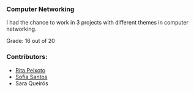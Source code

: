 ### Computer Networking

I had the chance to work in 3 projects with different themes in computer networking.

Grade: 16 out of 20

### Contributors:
- [Rita Peixoto](https://github.com/rita-peixoto)
- [Sofia Santos](https://github.com/RisingFisan)
- Sara Queirós
